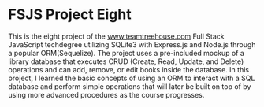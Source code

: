 # FSJS Project Eight

This is the eight project of the www.teamtreehouse.com Full Stack JavaScript techdegree utilizing SQLite3 with Express.js and Node.js through a popular ORM(Sequelize). The project uses a pre-included mockup of a library database that executes CRUD (Create, Read, Update, and Delete) operations and can add, remove, or edit books inside the database. In this project, I learned the basic concepts of using an ORM to interact with a SQL database and perform simple operations that will later be built on top of by using more advanced procedures as the course progresses.
